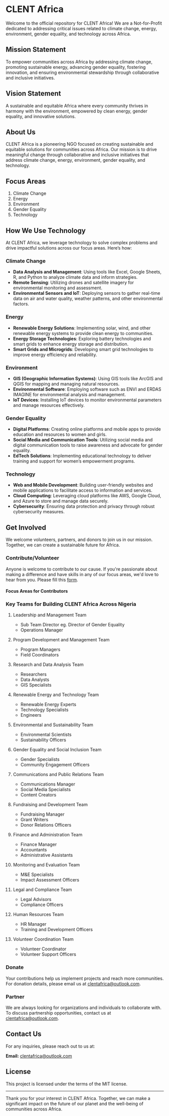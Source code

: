 # CLENT Africa

Welcome to the official repository for CLENT Africa! We are a Not-for-Profit dedicated to addressing critical issues related to climate change, energy, environment, gender equality, and technology across Africa.

## Mission Statement

To empower communities across Africa by addressing climate change, promoting sustainable energy, advancing gender equality, fostering innovation, and ensuring environmental stewardship through collaborative and inclusive initiatives.

## Vision Statement

A sustainable and equitable Africa where every community thrives in harmony with the environment, empowered by clean energy, gender equality, and innovative solutions.

## About Us

CLENT Africa is a pioneering NGO focused on creating sustainable and equitable solutions for communities across Africa. Our mission is to drive meaningful change through collaborative and inclusive initiatives that address climate change, energy, environment, gender equality, and technology.

## Focus Areas

1. Climate Change
2. Energy
3. Environment
4. Gender Equality
5. Technology

## How We Use Technology

At CLENT Africa, we leverage technology to solve complex problems and drive impactful solutions across our focus areas. Here’s how:

### Climate Change

- **Data Analysis and Management**: Using tools like Excel, Google Sheets, R, and Python to analyze climate data and inform strategies.
- **Remote Sensing**: Utilizing drones and satellite imagery for environmental monitoring and assessment.
- **Environmental Sensors and IoT**: Deploying sensors to gather real-time data on air and water quality, weather patterns, and other environmental factors.

### Energy

- **Renewable Energy Solutions**: Implementing solar, wind, and other renewable energy systems to provide clean energy to communities.
- **Energy Storage Technologies**: Exploring battery technologies and smart grids to enhance energy storage and distribution.
- **Smart Grids and Microgrids**: Developing smart grid technologies to improve energy efficiency and reliability.

### Environment

- **GIS (Geographic Information Systems)**: Using GIS tools like ArcGIS and QGIS for mapping and managing natural resources.
- **Environmental Software**: Employing software such as ENVI and ERDAS IMAGINE for environmental analysis and management.
- **IoT Devices**: Installing IoT devices to monitor environmental parameters and manage resources effectively.

### Gender Equality

- **Digital Platforms**: Creating online platforms and mobile apps to provide education and resources to women and girls.
- **Social Media and Communication Tools**: Utilizing social media and digital communication tools to raise awareness and advocate for gender equality.
- **EdTech Solutions**: Implementing educational technology to deliver training and support for women’s empowerment programs.

### Technology

- **Web and Mobile Development**: Building user-friendly websites and mobile applications to facilitate access to information and services.
- **Cloud Computing**: Leveraging cloud platforms like AWS, Google Cloud, and Azure to store and manage data securely.
- **Cybersecurity**: Ensuring data protection and privacy through robust cybersecurity measures.

## Get Involved

We welcome volunteers, partners, and donors to join us in our mission. Together, we can create a sustainable future for Africa.

### Contribute/Volunteer

Anyone is welcome to contribute to our cause. If you're passionate about making a difference and have skills in any of our focus areas, we'd love to hear from you. Please fill this [form](https://forms.gle/gX4WcwsZr2AFPPRHA).

#### Focus Areas for Contributors

### Key Teams for Building CLENT Africa Across Nigeria

1. Leadership and Management Team
   - Sub Team Director eg. Director of Gender Equality
   - Operations Manager

2. Program Development and Management Team
   - Program Managers
   - Field Coordinators

3. Research and Data Analysis Team
   - Researchers
   - Data Analysts
   - GIS Specialists

4. Renewable Energy and Technology Team
   - Renewable Energy Experts
   - Technology Specialists
   - Engineers

5. Environmental and Sustainability Team
   - Environmental Scientists
   - Sustainability Officers

6. Gender Equality and Social Inclusion Team
   - Gender Specialists
   - Community Engagement Officers

7. Communications and Public Relations Team
   - Communications Manager
   - Social Media Specialists
   - Content Creators

8. Fundraising and Development Team
   - Fundraising Manager
   - Grant Writers
   - Donor Relations Officers

9. Finance and Administration Team
   - Finance Manager
   - Accountants
   - Administrative Assistants

10. Monitoring and Evaluation Team
    - M&E Specialists
    - Impact Assessment Officers

11. Legal and Compliance Team
    - Legal Advisors
    - Compliance Officers

12. Human Resources Team
    - HR Manager
    - Training and Development Officers

13. Volunteer Coordination Team
    - Volunteer Coordinator
    - Volunteer Support Officers

### Donate

Your contributions help us implement projects and reach more communities. For donation details, please email us at [clentafrica@outlook.com](mailto:clentafrica@outlook.com).

### Partner

We are always looking for organizations and individuals to collaborate with. To discuss partnership opportunities, contact us at [clentafrica@outlook.com](mailto:clentafrica@outlook.com).

## Contact Us

For any inquiries, please reach out to us at:

**Email:** [clentafrica@outlook.com](mailto:clentafrica@outlook.com)

## License

This project is licensed under the terms of the MIT license.

---

Thank you for your interest in CLENT Africa. Together, we can make a significant impact on the future of our planet and the well-being of communities across Africa.
